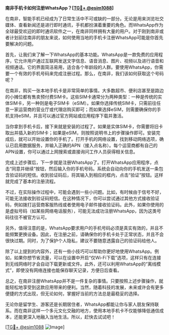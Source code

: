 **南非手机卡如何注册WhatsApp？[[TG💪+ @esim1088](https://t.me/s/esim1088)]**

在南非，智能手机已经成为了日常生活中不可或缺的一部分。无论是用来浏览社交媒体、查看新闻还是进行即时通讯，手机都扮演着重要的角色。而WhatsApp作为全球最受欢迎的即时通讯软件之一，在南非同样拥有大量的用户。对于刚到南非或者计划前往南非的朋友来说，如何使用当地的手机卡注册WhatsApp可能是你首先要解决的问题。

首先，让我们来了解一下WhatsApp的基本功能。WhatsApp是一款免费的应用程序，它允许用户通过互联网发送文字信息、语音消息、图片、视频以及进行语音和视频通话。它的界面简洁易用，适合各个年龄段的人群。要使用WhatsApp，你需要一个有效的手机号码来完成注册过程。那么，在南非，我们该如何获取这个号码呢？

在南非，购买一张本地手机卡是非常简单的事情。大多数超市、便利店甚至是路边的小摊位都有售卖预付费SIM卡。这些SIM卡通常分为两种类型：一种是传统的实体SIM卡，另一种则是电子SIM卡（eSIM）。如果你选择传统SIM卡，只需前往任意一家运营商的营业厅或代理店购买即可；而如果选择eSIM，则需要确保你的手机支持eSIM，并且可以通过官方网站或应用程序下载并激活。

当你拿到手机卡后，接下来就是安装的过程了。如果是实体SIM卡，你需要将旧卡取出并插入新的SIM卡；如果是eSIM，则按照说明书上的步骤操作即可。安装完成后，就可以开始设置你的手机了。打开手机的网络设置，找到移动网络选项，确认已启用数据服务，并输入正确的APN（接入点名称）。每个运营商都有自己的APN设置，你可以通过上网搜索或直接询问工作人员获得相关信息。

完成上述步骤后，下一步就是注册WhatsApp了。打开WhatsApp应用程序，点击“同意并继续”按钮，然后输入你的手机号码。系统会自动向你的手机发送一条包含验证码的短信。收到验证码后，将其输入到相应的框内，点击“验证”按钮。这样就完成了基本的注册流程。

不过，在实际操作过程中，可能会遇到一些小问题。比如，有时候由于信号不好，可能无法接收到验证码短信。在这种情况下，你可以尝试通过其他方式接收验证码，例如拨打运营商客服热线或者使用电子邮件接收验证码。此外，如果你使用的是虚拟号码（如某些网络电话服务），可能无法成功注册WhatsApp，因为这类号码往往不被官方认可。

另外，值得注意的是，WhatsApp要求用户的手机号码必须是真实有效的，并且不能频繁更换设备。因此，在注册之前，请确保你的手机卡处于正常状态，并且不会很快过期。同时，为了保护个人隐私，建议不要随意透露自己的验证码给他人。

除了以上提到的内容外，还有一些小技巧可以帮助你更好地使用WhatsApp。例如，如果你想节省流量，可以在设置中开启“仅Wi-Fi下载”选项，这样只有在连接到无线网络时才会自动下载更新或文件。此外，还可以利用WhatsApp的“离线模式”，即使没有网络连接也能保存聊天记录，方便日后查看。

总之，在南非注册WhatsApp并不是一件复杂的事情。只要按照上述步骤操作，就能轻松地享受到这款应用带来的便利。当然，随着科技的发展，未来或许会有更多便捷的方式出现，但无论如何，掌握好当前的方法总是最稳妥的选择。

无论你是留学生、游客还是长期居住者，WhatsApp都能让你与家人朋友保持联系。而在南非这样一个多元文化交融的地方，使用本地手机卡不仅能够降低通信成本，还能更深入地融入当地生活。所以，赶快去试试吧！

[[TG💪+ @esim1088](https://t.me/s/esim1088) ![Image](https://i.postimg.cc/4NQfJmqS/Snipaste-2025-05-13-00-14-12.png)]